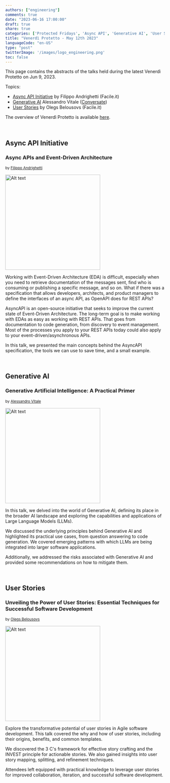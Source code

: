 ```yaml
---
authors: ["engineering"]
comments: true
date: "2023-06-16 17:00:00"
draft: true
share: true
categories: ['Protected Fridays', 'Async API', 'Generative AI', 'User Stories']
title: "Venerdì Protetto - May 12th 2023"
languageCode: "en-US"
type: "post"
twitterImage: '/images/logo_engineering.png'
toc: false
---
```



This page contains the abstracts of the talks held during the latest Venerdì Protetto on Jun 9, 2023. 

Topics:

- [Async API Initiative](#async-api-initiative) by Filippo Andrighetti (Facile.it)
- [Generative AI](#generative-ai) Alessandro Vitale ([Conversate](https://www.conversate.eu/))
- [User Stories](#user-stories) by Olegs Belousovs (Facile.it)


The overview of Venerdì Protetto is available [here](https://engineering.facile.it/blog/eng/v-protetto/).

<br>

## Async API Initiative

### Async APIs and Event-Driven Architecture

<sup>by [Filippo Andrighetti](https://it.linkedin.com/in/filippo-andrighetti-862749b0)<sup>
  
<a href="https://github.com/anaradujko/facile-it.github.io/blob/venerd%C3%AC-protetto/static/images/venerd%C3%AC_protetto/api_testing.png?raw=true" target="_blank"> 
<img style="width:300px; margin-right: 0.5em" src="https://github.com/anaradujko/facile-it.github.io/blob/venerd%C3%AC-protetto/static/images/venerd%C3%AC_protetto/api_testing.png?raw=true" alt="Alt text" title="Title text" /> 
</a>

Working with Event-Driven Architecture (EDA) is difficult, especially when you need to retrieve documentation of the messages sent, find who is consuming or publishing a specific message, and so on. 
What if there was a specification that allows developers, architects, and product managers to define the interfaces of an async API, as OpenAPI does for REST APIs?

AsyncAPI is an open-source initiative that seeks to improve the current state of Event-Driven Architecture. The long-term goal is to make working with EDAs as easy as working with REST APIs. 
That goes from documentation to code generation, from discovery to event management. Most of the processes you apply to your REST APIs today could also apply to your event-driven/asynchronous APIs.

In this talk, we presented the main concepts behind the AsyncAPI specification, the tools we can use to save time, and a small example.
  
<br>

## Generative AI

### Generative Artificial Intelligence: A Practical Primer

<sup>by [Alessandro Vitale](https://it.linkedin.com/in/alessandrovitale)<sup>
  
<a href="https://github.com/anaradujko/facile-it.github.io/blob/venerd%C3%AC-protetto/static/images/venerd%C3%AC_protetto/api_testing.png?raw=true" target="_blank"> 
<img style="width:300px; margin-right: 0.5em" src="https://github.com/anaradujko/facile-it.github.io/blob/venerd%C3%AC-protetto/static/images/venerd%C3%AC_protetto/api_testing.png?raw=true" alt="Alt text" title="Title text" /> 
</a>

In this talk, we delved into the world of Generative AI, defining its place in the broader AI landscape and exploring the capabilities and applications of Large Language Models (LLMs).

We discussed the underlying principles behind Generative AI and highlighted its practical use cases, from question answering to code generation. 
We covered emerging patterns with which LLMs are being integrated into larger software applications.

Additionally, we addressed the risks associated with Generative AI and provided some recommendations on how to mitigate them.
  
<br>

## User Stories
  
### Unveiling the Power of User Stories: Essential Techniques for Successful Software Development
  
<sup>by [Olegs Belousovs](https://it.linkedin.com/in/olegsbelousovs)<sup>
  
<a href="https://github.com/anaradujko/facile-it.github.io/blob/venerd%C3%AC-protetto/static/images/venerd%C3%AC_protetto/api_testing.png?raw=true" target="_blank"> 
<img style="width:300px; margin-right: 0.5em" src="https://github.com/anaradujko/facile-it.github.io/blob/venerd%C3%AC-protetto/static/images/venerd%C3%AC_protetto/api_testing.png?raw=true" alt="Alt text" title="Title text" /> 
</a>
  
Explore the transformative potential of user stories in Agile software development. This talk covered the why and how of user stories, including their origins, benefits, and common templates. 

We discovered the 3 C's framework for effective story crafting and the INVEST principle for actionable stories. We also gained insights into user story mapping, splitting, and refinement techniques. 

Attendees left equipped with practical knowledge to leverage user stories for improved collaboration, iteration, and successful software development.
  

